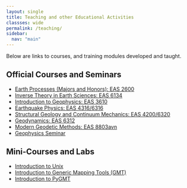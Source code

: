 ```yaml
---
layout: single
title: Teaching and other Educational Activities
classses: wide
permalink: /teaching/
sidebar:
  nav: "main"
---
```

Below are links to courses, and training modules developed and taught.  

## Official Courses and Seminars
<!--- * [Earth Processes (Majors and Honors): EAS 2600](http://geophysics.eas.gatech.edu/anewman/classes/EarthProcesses) --->
* [Earth Processes (Majors and Honors): EAS 2600](/teaching/EarthProcesses) 
* [Inverse Theory in Earth Sciences: EAS 6134](http://geophysics.eas.gatech.edu/anewman/classes/InverseTheory/)
* [Introduction to Geophysics: EAS 3610](http://geophysics.eas.gatech.edu/anewman/classes/Geophysics) 
* [Earthquake Physics: EAS 4316/6316](http://geophysics.eas.gatech.edu/anewman/classes/EQPhysics)
* [Structural Geology and Continuum Mechanics: EAS 4200/6320](http://geophysics.eas.gatech.edu/anewman/classes/Structure) 
* [Geodynamics: EAS 6312](http://geophysics.eas.gatech.edu/anewman/classes/Geodynamics)
* [Modern Geodetic Methods: EAS 8803avn](http://geophysics.eas.gatech.edu/anewman/classes/MdrnGeodMthds/)
* [Geophysics Seminar](http://geophysics.eas.gatech.edu/classes/Seminar/)

## Mini-Courses and Labs
* [Introduction to Unix](http://geophysics.eas.gatech.edu/anewman/classes/Intro_Unix)
* [Introduction to Generic Mapping Tools (GMT)](http://geophysics.eas.gatech.edu/anewman/classes/Intro_GMT)
* [Introduction to PyGMT](https://github.com/avnewman/pyGMT-Tutorial)

